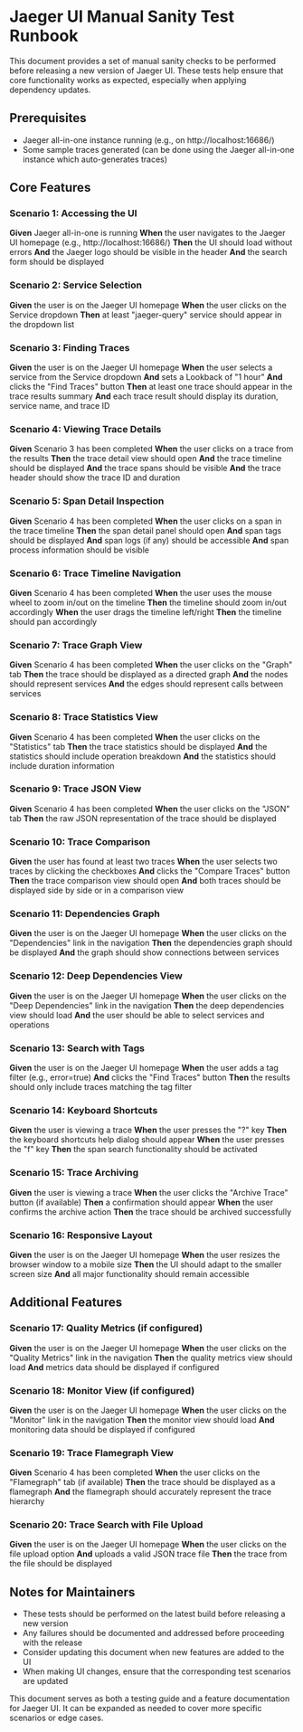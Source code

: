 # Jaeger UI Manual Sanity Test Runbook

This document provides a set of manual sanity checks to be performed before releasing a new version of Jaeger UI. These tests help ensure that core functionality works as expected, especially when applying dependency updates.

## Prerequisites

- Jaeger all-in-one instance running (e.g., on http://localhost:16686/)
- Some sample traces generated (can be done using the Jaeger all-in-one instance which auto-generates traces)

## Core Features

### Scenario 1: Accessing the UI

**Given** Jaeger all-in-one is running
**When** the user navigates to the Jaeger UI homepage (e.g., http://localhost:16686/)
**Then** the UI should load without errors
**And** the Jaeger logo should be visible in the header
**And** the search form should be displayed

### Scenario 2: Service Selection

**Given** the user is on the Jaeger UI homepage
**When** the user clicks on the Service dropdown
**Then** at least "jaeger-query" service should appear in the dropdown list

### Scenario 3: Finding Traces

**Given** the user is on the Jaeger UI homepage
**When** the user selects a service from the Service dropdown
**And** sets a Lookback of "1 hour"
**And** clicks the "Find Traces" button
**Then** at least one trace should appear in the trace results summary
**And** each trace result should display its duration, service name, and trace ID

### Scenario 4: Viewing Trace Details

**Given** Scenario 3 has been completed
**When** the user clicks on a trace from the results
**Then** the trace detail view should open
**And** the trace timeline should be displayed
**And** the trace spans should be visible
**And** the trace header should show the trace ID and duration

### Scenario 5: Span Detail Inspection

**Given** Scenario 4 has been completed
**When** the user clicks on a span in the trace timeline
**Then** the span detail panel should open
**And** span tags should be displayed
**And** span logs (if any) should be accessible
**And** span process information should be visible

### Scenario 6: Trace Timeline Navigation

**Given** Scenario 4 has been completed
**When** the user uses the mouse wheel to zoom in/out on the timeline
**Then** the timeline should zoom in/out accordingly
**When** the user drags the timeline left/right
**Then** the timeline should pan accordingly

### Scenario 7: Trace Graph View

**Given** Scenario 4 has been completed
**When** the user clicks on the "Graph" tab
**Then** the trace should be displayed as a directed graph
**And** the nodes should represent services
**And** the edges should represent calls between services

### Scenario 8: Trace Statistics View

**Given** Scenario 4 has been completed
**When** the user clicks on the "Statistics" tab
**Then** the trace statistics should be displayed
**And** the statistics should include operation breakdown
**And** the statistics should include duration information

### Scenario 9: Trace JSON View

**Given** Scenario 4 has been completed
**When** the user clicks on the "JSON" tab
**Then** the raw JSON representation of the trace should be displayed

### Scenario 10: Trace Comparison

**Given** the user has found at least two traces
**When** the user selects two traces by clicking the checkboxes
**And** clicks the "Compare Traces" button
**Then** the trace comparison view should open
**And** both traces should be displayed side by side or in a comparison view

### Scenario 11: Dependencies Graph

**Given** the user is on the Jaeger UI homepage
**When** the user clicks on the "Dependencies" link in the navigation
**Then** the dependencies graph should be displayed
**And** the graph should show connections between services

### Scenario 12: Deep Dependencies View

**Given** the user is on the Jaeger UI homepage
**When** the user clicks on the "Deep Dependencies" link in the navigation
**Then** the deep dependencies view should load
**And** the user should be able to select services and operations

### Scenario 13: Search with Tags

**Given** the user is on the Jaeger UI homepage
**When** the user adds a tag filter (e.g., error=true)
**And** clicks the "Find Traces" button
**Then** the results should only include traces matching the tag filter

### Scenario 14: Keyboard Shortcuts

**Given** the user is viewing a trace
**When** the user presses the "?" key
**Then** the keyboard shortcuts help dialog should appear
**When** the user presses the "f" key
**Then** the span search functionality should be activated

### Scenario 15: Trace Archiving

**Given** the user is viewing a trace
**When** the user clicks the "Archive Trace" button (if available)
**Then** a confirmation should appear
**When** the user confirms the archive action
**Then** the trace should be archived successfully

### Scenario 16: Responsive Layout

**Given** the user is on the Jaeger UI homepage
**When** the user resizes the browser window to a mobile size
**Then** the UI should adapt to the smaller screen size
**And** all major functionality should remain accessible

## Additional Features

### Scenario 17: Quality Metrics (if configured)

**Given** the user is on the Jaeger UI homepage
**When** the user clicks on the "Quality Metrics" link in the navigation
**Then** the quality metrics view should load
**And** metrics data should be displayed if configured

### Scenario 18: Monitor View (if configured)

**Given** the user is on the Jaeger UI homepage
**When** the user clicks on the "Monitor" link in the navigation
**Then** the monitor view should load
**And** monitoring data should be displayed if configured

### Scenario 19: Trace Flamegraph View

**Given** Scenario 4 has been completed
**When** the user clicks on the "Flamegraph" tab (if available)
**Then** the trace should be displayed as a flamegraph
**And** the flamegraph should accurately represent the trace hierarchy

### Scenario 20: Trace Search with File Upload

**Given** the user is on the Jaeger UI homepage
**When** the user clicks on the file upload option
**And** uploads a valid JSON trace file
**Then** the trace from the file should be displayed

## Notes for Maintainers

- These tests should be performed on the latest build before releasing a new version
- Any failures should be documented and addressed before proceeding with the release
- Consider updating this document when new features are added to the UI
- When making UI changes, ensure that the corresponding test scenarios are updated

This document serves as both a testing guide and a feature documentation for Jaeger UI. It can be expanded as needed to cover more specific scenarios or edge cases.